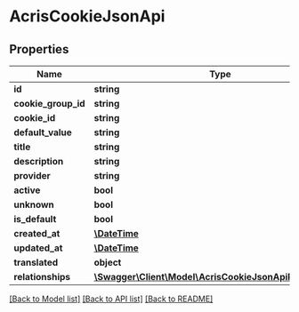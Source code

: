# AcrisCookieJsonApi

## Properties
Name | Type | Description | Notes
------------ | ------------- | ------------- | -------------
**id** | **string** |  | [optional] 
**cookie_group_id** | **string** |  | [optional] 
**cookie_id** | **string** |  | [optional] 
**default_value** | **string** |  | [optional] 
**title** | **string** |  | [optional] 
**description** | **string** |  | [optional] 
**provider** | **string** |  | [optional] 
**active** | **bool** |  | [optional] 
**unknown** | **bool** |  | [optional] 
**is_default** | **bool** |  | [optional] 
**created_at** | [**\DateTime**](\DateTime.md) |  | 
**updated_at** | [**\DateTime**](\DateTime.md) |  | [optional] 
**translated** | **object** |  | [optional] 
**relationships** | [**\Swagger\Client\Model\AcrisCookieJsonApiRelationships**](AcrisCookieJsonApiRelationships.md) |  | [optional] 

[[Back to Model list]](../../README.md#documentation-for-models) [[Back to API list]](../../README.md#documentation-for-api-endpoints) [[Back to README]](../../README.md)

